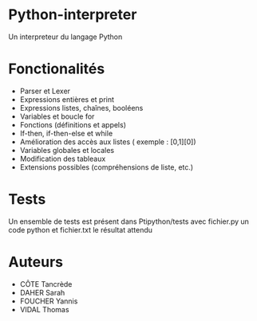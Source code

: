 # Python-interpreter
Un interpreteur du langage Python

# Fonctionalités
- Parser et Lexer
- Expressions entières et print
- Expressions listes, chaînes, booléens
- Variables et boucle for
- Fonctions (définitions et appels)
- If-then, if-then-else et while
- Amélioration des accès aux listes ( exemple :  [0,1][0]) 
- Variables globales et locales
- Modification des tableaux
- Extensions possibles (compréhensions de liste, etc.)

# Tests
Un ensemble de tests est présent dans Ptipython/tests avec fichier.py un code python et fichier.txt le résultat attendu

# Auteurs
- CÔTE Tancrède
- DAHER Sarah
- FOUCHER Yannis
- VIDAL Thomas
